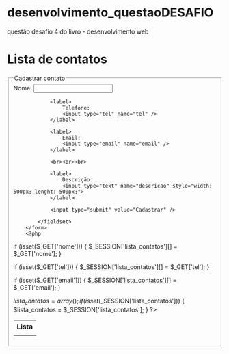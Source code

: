 # desenvolvimento_questaoDESAFIO
questão desafio 4 do livro  - desenvolvimento web

<?php session_start(); ?>

<html>
<head>
    <title>Lista de contatos</title>
</head>
<body>
    <h1>Lista de contatos</h1>
        <form>
            <fieldset>
                <legend>Cadastrar contato</legend>
                <label>
                    Nome:
                    <input type="text" name="nome" />
                </label>

                <label>
                    Telefone:
                    <input type="tel" name="tel" />
                </label>

                <label>
                    Email:
                    <input type="email" name="email" />
                </label>

                <br><br><br>

                <label>
                    Descrição:
                    <input type="text" name="descricao" style="width: 500px; lenght: 500px;">
                </label>

                <input type="submit" value="Cadastrar" />

            </fieldset>
        </form>
        <?php
if (isset($_GET['nome'])) {
$_SESSION['lista_contatos'][] = $_GET['nome'];
}

if (isset($_GET['tel'])) {
    $_SESSION['lista_contatos'][] = $_GET['tel'];
}

if (isset($_GET['email'])) {
    $_SESSION['lista_contatos'][] = $_GET['email'];
}

$lista_contatos = array();
if (isset($_SESSION['lista_contatos'])) {
$lista_contatos = $_SESSION['lista_contatos'];
}
?>

<table>
<tr>
<th>Lista</th>
</tr>
<?php foreach ($lista_contatos as $contatos) : ?>
<tr>
<td><?php echo $contatos; ?> </td>
</tr>
<?php endforeach; ?>
</table>

</body>
</html>
